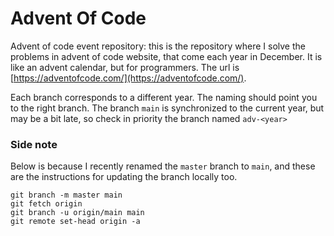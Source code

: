 # Advent Of Code

Advent of code event repository: this is the repository where I solve the problems in advent of code website, that come each year in December. It is like an advent calendar, but for programmers. The url is [https://adventofcode.com/](https://adventofcode.com/).

Each branch corresponds to a different year. The naming should point you to the right branch. The branch `main` is synchronized to the current year, but may be a bit late, so check in priority the branch named `adv-<year>`


### Side note
Below is because I recently renamed the `master` branch to `main`, and these are the instructions for updating the branch locally too.

```shell
git branch -m master main
git fetch origin
git branch -u origin/main main
git remote set-head origin -a
```
